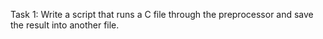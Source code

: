 Task 1: Write a script that runs a C file through the preprocessor and save the result into another file.

